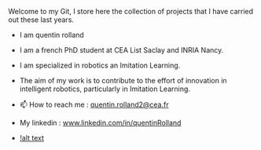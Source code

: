 Welcome to my Git,
I store here the collection of projects that I have carried out these last years.


- I am quentin rolland 
- I am a french PhD student at CEA List Saclay and INRIA Nancy.
- I am specialized in robotics an Imitation Learning.
- The aim of my work is to contribute to the effort of innovation in intelligent robotics, particularly in Imitation Learning.

- 📫 How to reach me : quentin.rolland2@cea.fr
- My linkedin : www.linkedin.com/in/quentinRolland

- [!alt text](https://media0.giphy.com/media/v1.Y2lkPTc5MGI3NjExdzZzMjZ0MmYxMHF1dDNycHpwM210NXV6Zmp0dnQ4ODNycHI0ZW9teiZlcD12MV9pbnRlcm5hbF9naWZfYnlfaWQmY3Q9Zw/syXLerBF8jnL9oxCph/giphy.webp)


